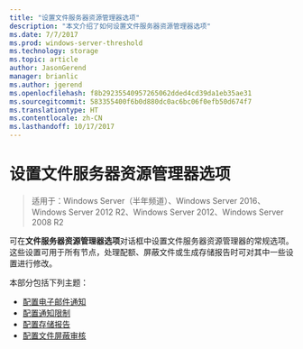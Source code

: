 ```yaml
---
title: "设置文件服务器资源管理器选项"
description: "本文介绍了如何设置文件服务器资源管理器选项"
ms.date: 7/7/2017
ms.prod: windows-server-threshold
ms.technology: storage
ms.topic: article
author: JasonGerend
manager: brianlic
ms.author: jgerend
ms.openlocfilehash: f8b29235540957265062dded4cd39da1eb35ae31
ms.sourcegitcommit: 583355400f6b0d880dc0ac6bc06f0efb50d674f7
ms.translationtype: HT
ms.contentlocale: zh-CN
ms.lasthandoff: 10/17/2017
---
```

# <a name="setting-file-server-resource-manager-options"></a>设置文件服务器资源管理器选项

> 适用于：Windows Server（半年频道）、Windows Server 2016、Windows Server 2012 R2、Windows Server 2012、Windows Server 2008 R2

可在**文件服务器资源管理器选项**对话框中设置文件服务器资源管理器的常规选项。 这些设置可用于所有节点，处理配额、屏蔽文件或生成存储报告时可对其中一些设置进行修改。

本部分包括下列主题：

-   [配置电子邮件通知](configure-email-notifications.md)
-   [配置通知限制](configure-notification-limits.md)
-   [配置存储报告](configure-storage-reports.md)
-   [配置文件屏蔽审核](configure-file-screen-audit.md)


